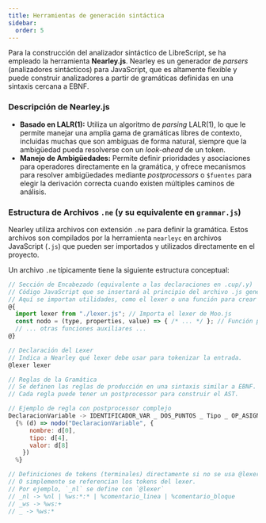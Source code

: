 ```yaml
---
title: Herramientas de generación sintáctica 
sidebar:
  order: 5
---
```

Para la construcción del analizador sintáctico de LibreScript, se ha empleado la herramienta **Nearley.js**. Nearley es un generador de *parsers* (analizadores sintácticos) para JavaScript, que es altamente flexible y puede construir analizadores a partir de gramáticas definidas en una sintaxis cercana a EBNF.

### Descripción de Nearley.js

* **Basado en LALR(1):** Utiliza un algoritmo de *parsing* LALR(1), lo que le permite manejar una amplia gama de gramáticas libres de contexto, incluidas muchas que son ambiguas de forma natural, siempre que la ambigüedad pueda resolverse con un *look-ahead* de un token.
* **Manejo de Ambigüedades:** Permite definir prioridades y asociaciones para operadores directamente en la gramática, y ofrece mecanismos para resolver ambigüedades mediante *postprocessors* o `$fuentes` para elegir la derivación correcta cuando existen múltiples caminos de análisis.

### Estructura de Archivos `.ne` (y su equivalente en `grammar.js`)

Nearley utiliza archivos con extensión `.ne` para definir la gramática. Estos archivos son compilados por la herramienta `nearleyc` en archivos JavaScript (`.js`) que pueden ser importados y utilizados directamente en el proyecto.

Un archivo `.ne` típicamente tiene la siguiente estructura conceptual:

```js
// Sección de Encabezado (equivalente a las declaraciones en .cup/.y)
// Código JavaScript que se insertará al principio del archivo .js generado.
// Aquí se importan utilidades, como el lexer o una función para crear nodos AST.
@{
  import lexer from "./lexer.js"; // Importa el lexer de Moo.js
  const nodo = (type, properties, value) => { /* ... */ }; // Función para crear nodos del AST
  // ... otras funciones auxiliares ...
@}

// Declaración del Lexer
// Indica a Nearley qué lexer debe usar para tokenizar la entrada.
@lexer lexer

// Reglas de la Gramática
// Se definen las reglas de producción en una sintaxis similar a EBNF.
// Cada regla puede tener un postprocessor para construir el AST.

// Ejemplo de regla con postprocessor complejo
DeclaracionVariable -> IDENTIFICADOR_VAR _ DOS_PUNTOS _ Tipo _ OP_ASIGNACION _ Expresion _ PUNTO_Y_COMA
  {% (d) => nodo("DeclaracionVariable", {
      nombre: d[0],
      tipo: d[4],
      valor: d[8]
    })
  %}

// Definiciones de tokens (terminales) directamente si no se usa @lexer
// O simplemente se referencian los tokens del lexer.
// Por ejemplo, `_nl` se define con `@lexer`
// _nl -> %nl | %ws:*:* | %comentario_linea | %comentario_bloque
// _ws -> %ws:+
// _ -> %ws:*
```
